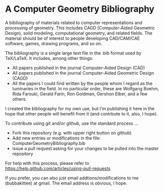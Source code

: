 # A Computer Geometry Bibliography
A bibliography of materials related to computer representations and processing of geometry. This includes CAGD (Computer-Aided Geometric Design), solid modeling, computational geometry, and related fields. The material should be of interest to people developing CAD/CAM/CAE software, games, drawing programs, and so on. 

The bibliography is a single large text file in the .bib format used by TeX/LaTeX. It includes, among other things:
  - All papers published in the journal Computer-Aided Design (CAD)
  - All papers published in the journal Computer-Aided Geometric Design (CAGD)
  - All the papers I could find written by the people whom I regard as the luminaries in the field. In no particular order, these are Wolfgang Boehm, Rida Farouki, Gerald Farin, Ron Goldman, Gershon Elber, and a few others.

I created the bibliography for my own use, but I'm publishing it here in the hope that other people will benefit from it (and contrbute to it, also, I hope).

To contribute using git and/or github, use the standard process ...
  - Fork this repository (e.g. with upper right button on github)
  - Add new entries or modifications in the file: ComputerGeometryBibliography.bib
  - Issue a pull request asking for your changes to be pulled into the master repository
  
For help with this process, please refer to https://help.github.com/articles/using-pull-requests

If you prefer, you can also just email addtions/modifications to me (bubbakittee) at gmail. The email address is obvious, I hope.
